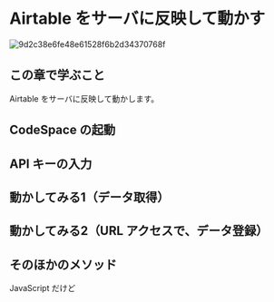 # Airtable をサーバに反映して動かす

![9d2c38e6fe48e61528f6b2d34370768f](https://i.gyazo.com/9d2c38e6fe48e61528f6b2d34370768f.png)

## この章で学ぶこと

Airtable をサーバに反映して動かします。

## CodeSpace の起動

## API キーの入力

## 動かしてみる1（データ取得）

## 動かしてみる2（URL アクセスで、データ登録）

## そのほかのメソッド

JavaScript だけど